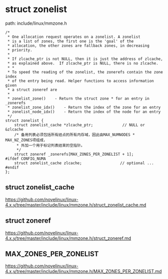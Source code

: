 struct zonelist
========================================

path: include/linux/mmzone.h
```
/*
 * One allocation request operates on a zonelist. A zonelist
 * is a list of zones, the first one is the 'goal' of the
 * allocation, the other zones are fallback zones, in decreasing
 * priority.
 *
 * If zlcache_ptr is not NULL, then it is just the address of zlcache,
 * as explained above.  If zlcache_ptr is NULL, there is no zlcache.
 * *
 * To speed the reading of the zonelist, the zonerefs contain the zone index
 * of the entry being read. Helper functions to access information given
 * a struct zoneref are
 *
 * zonelist_zone()    - Return the struct zone * for an entry in _zonerefs
 * zonelist_zone_idx()    - Return the index of the zone for an entry
 * zonelist_node_idx()    - Return the index of the node for an entry
 */
struct zonelist {
    struct zonelist_cache *zlcache_ptr;             // NULL or &zlcache
    /* 备用列表必须包括所有结点的所有内存域，因此由MAX_NUMNODES * MAX_NZ_ZONES项组成，
     * 外加一个用于标记列表结束的空指针。
     */
    struct zoneref _zonerefs[MAX_ZONES_PER_ZONELIST + 1];
#ifdef CONFIG_NUMA
    struct zonelist_cache zlcache;                 // optional ...
#endif
};
```

struct zonelist_cache
----------------------------------------

https://github.com/novelinux/linux-4.x.y/tree/master/include/linux/mmzone.h/struct_zonelist_cache.md

struct zoneref
----------------------------------------

https://github.com/novelinux/linux-4.x.y/tree/master/include/linux/mmzone.h/struct_zoneref.md

MAX_ZONES_PER_ZONELIST
----------------------------------------

https://github.com/novelinux/linux-4.x.y/tree/master/include/linux/mmzone.h/MAX_ZONES_PER_ZONELIST.md
